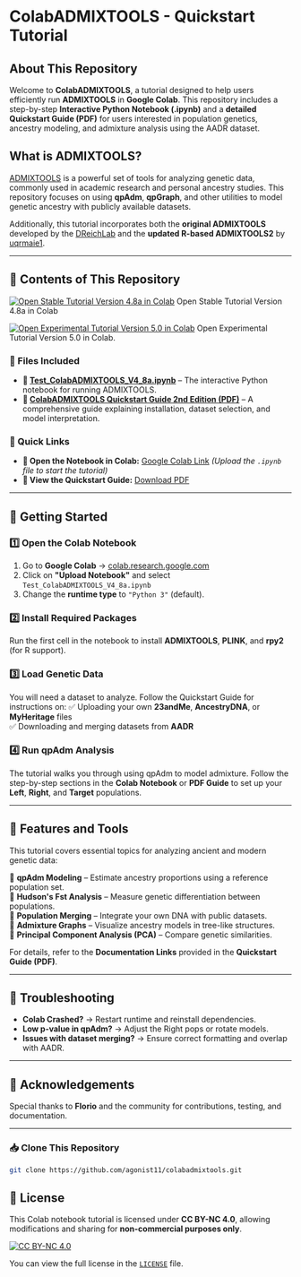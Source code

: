 # **ColabADMIXTOOLS - Quickstart Tutorial**

## **About This Repository**
Welcome to **ColabADMIXTOOLS**, a tutorial designed to help users efficiently run **ADMIXTOOLS** in **Google Colab**. This repository includes a step-by-step **Interactive Python Notebook (.ipynb)** and a **detailed Quickstart Guide (PDF)** for users interested in population genetics, ancestry modeling, and admixture analysis using the AADR dataset.

## **What is ADMIXTOOLS?**
[ADMIXTOOLS](https://uqrmaie1.github.io/admixtools/) is a powerful set of tools for analyzing genetic data, commonly used in academic research and personal ancestry studies. This repository focuses on using **qpAdm**, **qpGraph**, and other utilities to model genetic ancestry with publicly available datasets.

Additionally, this tutorial incorporates both the **original ADMIXTOOLS** developed by the [DReichLab](https://github.com/DReichLab/AdmixTools) and the **updated R-based ADMIXTOOLS2** by [uqrmaie1](https://uqrmaie1.github.io/admixtools/).

---

## **📜 Contents of This Repository**

[![Open Stable Tutorial Version 4.8a in Colab](https://colab.research.google.com/assets/colab-badge.svg)](https://github.com/agonist11/colabadmixtools/blob/main/Test_ColabADMIXTOOLS_V4_8a.ipynb) Open Stable Tutorial Version 4.8a in Colab

[![Open Experimental Tutorial Version 5.0 in Colab](https://colab.research.google.com/assets/colab-badge.svg)](https://github.com/agonist11/colabadmixtools/blob/main/Experimental_ColabADMIXTOOLS_V5_0.ipynb) Open Experimental Tutorial Version 5.0 in Colab.

### **🔹 Files Included**
- **📄 [Test_ColabADMIXTOOLS_V4_8a.ipynb](https://github.com/agonist11/colabadmixtools/blob/main/Test_ColabADMIXTOOLS_V4_8a.ipynb)** – The interactive Python notebook for running ADMIXTOOLS.
- **📘 [ColabADMIXTOOLS Quickstart Guide 2nd Edition (PDF)](https://github.com/agonist11/colabadmixtools/blob/main/ColabADMIXTOOLS%20Quickstart%20Guide%202nd%20Edition_Draft3.pdf)** – A comprehensive guide explaining installation, dataset selection, and model interpretation.

### **🔹 Quick Links**
- **📌 Open the Notebook in Colab:** [Google Colab Link](https://colab.research.google.com/) *(Upload the `.ipynb` file to start the tutorial)*  
- **📖 View the Quickstart Guide:** [Download PDF](https://github.com/agonist11/colabadmixtools/blob/main/ColabADMIXTOOLS%20Quickstart%20Guide%202nd%20Edition_Draft3.pdf)  

---

## **🚀 Getting Started**

### **1️⃣ Open the Colab Notebook**
1. Go to **Google Colab** → [colab.research.google.com](https://colab.research.google.com/)
2. Click on **"Upload Notebook"** and select `Test_ColabADMIXTOOLS_V4_8a.ipynb`
3. Change the **runtime type** to `"Python 3"` (default).

### **2️⃣ Install Required Packages**
Run the first cell in the notebook to install **ADMIXTOOLS**, **PLINK**, and **rpy2** (for R support).

### **3️⃣ Load Genetic Data**
You will need a dataset to analyze. Follow the Quickstart Guide for instructions on:
✅ Uploading your own **23andMe**, **AncestryDNA**, or **MyHeritage** files  
✅ Downloading and merging datasets from **AADR**

### **4️⃣ Run qpAdm Analysis**
The tutorial walks you through using qpAdm to model admixture. Follow the step-by-step sections in the **Colab Notebook** or **PDF Guide** to set up your **Left**, **Right**, and **Target** populations.

---

## **📂 Features and Tools**
This tutorial covers essential topics for analyzing ancient and modern genetic data:

📌 **qpAdm Modeling** – Estimate ancestry proportions using a reference population set.  
📌 **Hudson's Fst Analysis** – Measure genetic differentiation between populations.  
📌 **Population Merging** – Integrate your own DNA with public datasets.  
📌 **Admixture Graphs** – Visualize ancestry models in tree-like structures.  
📌 **Principal Component Analysis (PCA)** – Compare genetic similarities.  

For details, refer to the **Documentation Links** provided in the **Quickstart Guide (PDF)**.

---

## **🔧 Troubleshooting**
- **Colab Crashed?** → Restart runtime and reinstall dependencies.  
- **Low p-value in qpAdm?** → Adjust the Right pops or rotate models.  
- **Issues with dataset merging?** → Ensure correct formatting and overlap with AADR.  

---

## **📝 Acknowledgements**
Special thanks to **Florio** and the community for contributions, testing, and documentation.

---

### 📥 **Clone This Repository**
```sh
git clone https://github.com/agonist11/colabadmixtools.git
```

## **📜 License**
This Colab notebook tutorial is licensed under **CC BY-NC 4.0**, allowing modifications and sharing for **non-commercial purposes only**.

[![CC BY-NC 4.0](https://licensebuttons.net/l/by-nc/4.0/88x31.png)](https://creativecommons.org/licenses/by-nc/4.0/)

You can view the full license in the [`LICENSE`](LICENSE) file.
